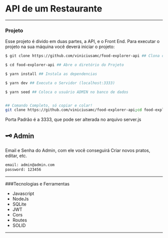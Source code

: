 # API de um Restaurante

---

### Projeto

Esse projeto é divido em duas partes, a API, e o Front End.
Para executar o projeto na sua máquina você deverá iniciar o projeto:

```bash
$ git clone https://github.com/viniciusamc/food-explorer-api ## Clona o Projeto do GitHub

$ cd food-explorer-api ## Abre o diretório do Projeto

$ yarn install ## Instala as dependencias

$ yarn dev ## Executa o Servidor (localhost:3333)

$ yarn seed ## Coloca o usuário ADMIN no banco de dados


## Comando Completo, só copiar e colar!
git clone https://github.com/viniciusamc/food-explorer-api;cd food-explorer-api;yarn install; yarn seed; yarn dev;

```

Porta Padrão é a 3333, que pode ser alterada no arquivo server.js

## 🗝️ Admin

Email e Senha do Admin, com ele você conseguirá Criar novos pratos, editar, etc.

```txt
email: admin@admin.com
password: 123456
```

---

###Tecnologias e Ferramentas

- Javascript
- NodeJs
- SQLite
- JWT
- Cors
- Routes
- SOLID

---
